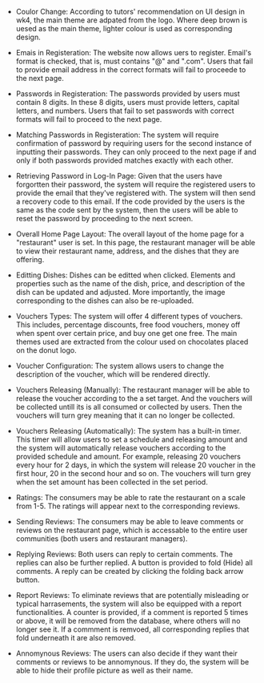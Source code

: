 - Coulor Change:
According to tutors' recommendation on UI design in wk4, the main theme are adpated from the logo. Where deep brown is uesed as the main theme, lighter colour is used as corresponding
design.

- Emais in Registeration:
The website now allows uers to register. Email's format is checked, that is, must contains 
"@" and ".com". Users that fail to provide email address in the correct formats will fail
to proceede to the next page.

- Passwords in Registeration:
The passwords provided by users must contain 8 digits. In these 8 digits, users must provide
letters, capital letters, and numbers. Users that fail to set passwords with correct formats 
will fail to proceed to the next page.

- Matching Passwords in Registeration:
The system will require confirmation of password by requiring users for the second instance 
of inputting their passwords. They can only proceed to the next page if and only if both
passwords provided matches exactly with each other.

- Retrieving Password in Log-In Page:
Given that the users have forgortten their password, the system will require the registered
users to provide the email that they've registered with. The system will then send a recovery
code to this email. If the code provided by the users is the same as the code sent by the
system, then the users will be able to reset the password by proceeding to the next screen.

- Overall Home Page Layout:
The overall layout of the home page for a "restaurant" user is set. In this page, the restaurant
manager will be able to view their restaurant name, address, and the dishes that they are 
offering. 

- Editting Dishes:
Dishes can be editted when clicked. Elements and properties such as the name of the dish, price, 
and description of the dish can be updated and adjusted. More importantly, the image corresponding
to the dishes can also be re-uploaded.

- Vouchers Types:
The system will offer 4 different types of vouchers. This includes, percentage discounts, free food 
vouchers, money off when spent over certain price, and buy one get one free. The main themes used
are extracted from the colour used on chocolates placed on the donut logo.

- Voucher Configuration:
The system allows users to change the description of the voucher, which will be rendered directly.

- Vouchers Releasing (Manually):
The restaurant manager will be able to release the voucher according to the a set target. And the
vouchers will be collected untill its is all consumed or collected by users. Then the vouchers will 
turn grey meaning that it can no longer be collected.

- Vouchers Releasing (Automatically):
The system has a built-in timer. This timer will allow users to set a schedule and releasing amount
and the system will automatically release vouchers according to the provided schedule and amount. 
For example, releasing 20 vouchers every hour for 2 days, in which the system will release 20 voucher
in the first hour, 20 in the second hour and so on. The vouchers will turn grey when the set amount
has been collected in the set period.

- Ratings:
The consumers may be able to rate the restaurant on a scale from 1-5. The ratings will appear next 
to the corresponding reviews. 

- Sending Reviews:
The consumers may be able to leave comments or reviews on the restaurant page, which is accessable
to the entire user communities (both users and restaurant managers). 

- Replying Reviews:
Both users can reply to certain comments. The replies can also be further replied. A button is provided
to fold (Hide) all comments. A reply can be created by clicking the folding back arrow button.

- Report Reviews:
To eliminate reviews that are potentially misleading or typical harrasements, the system will also be
equipped with a report functionalities. A counter is provided, if a comment is reported 5 times or
above, it will be removed from the database, where others will no longer see it. If a commment is
remvoed, all corresponding replies that fold underneath it are also removed.

- Annomynous Reviews:
The users can also decide if they want their comments or reviews to be annomynous. If they do, the 
system will be able to hide their profile picture as well as their name.
